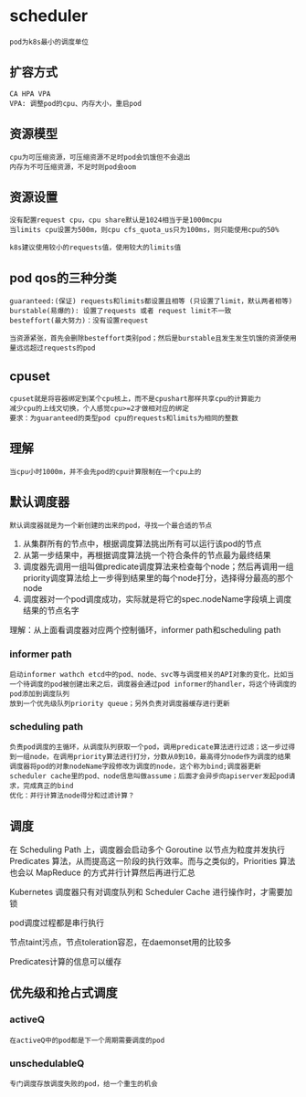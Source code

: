 # scheduler

    pod为k8s最小的调度单位

## 扩容方式
    CA HPA VPA
    VPA: 调整pod的cpu、内存大小，重启pod
    
## 资源模型
    cpu为可压缩资源，可压缩资源不足时pod会饥饿但不会退出
    内存为不可压缩资源，不足时则pod会oom

## 资源设置
    没有配置request cpu，cpu share默认是1024相当于是1000mcpu
    当limits cpu设置为500m，则cpu cfs_quota_us只为100ms，则只能使用cpu的50%

    k8s建议使用较小的requests值，使用较大的limits值

## pod qos的三种分类
    guaranteed:(保证) requests和limits都设置且相等 (只设置了limit，默认两者相等)
    burstable(易爆的): 设置了requests 或者 request limit不一致
    besteffort(最大努力)：没有设置request

    当资源紧张，首先会删除besteffort类别pod；然后是burstable且发生发生饥饿的资源使用量远远超过requests的pod

## cpuset
    cpuset就是将容器绑定到某个cpu核上，而不是cpushart那样共享cpu的计算能力
    减少cpu的上线文切换，个人感觉cpu>=2才做相对应的绑定
    要求：为guaranteed的类型pod cpu的requests和limits为相同的整数

## 理解
    当cpu小时1000m，并不会先pod的cpu计算限制在一个cpu上的
## 默认调度器
    默认调度器就是为一个新创建的出来的pod，寻找一个最合适的节点
1. 从集群所有的节点中，根据调度算法挑出所有可以运行该pod的节点
2. 从第一步结果中，再根据调度算法挑一个符合条件的节点最为最终结果
3. 调度器先调用一组叫做predicate调度算法来检查每个node；然后再调用一组priority调度算法给上一步得到结果里的每个node打分，选择得分最高的那个node
4. 调度器对一个pod调度成功，实际就是将它的spec.nodeName字段填上调度结果的节点名字

理解：从上面看调度器对应两个控制循环，informer path和scheduling path
### informer path
    启动informer wathch etcd中的pod、node、svc等与调度相关的API对象的变化，比如当一个待调度的pod被创建出来之后，调度器会通过pod informer的handler，将这个待调度的pod添加到调度队列
    放到一个优先级队列priority queue；另外负责对调度器缓存进行更新

### scheduling path
    负责pod调度的主循环，从调度队列获取一个pod，调用predicate算法进行过滤；这一步过得到一组node，在调用priority算法进行打分，分数从0到10，最高得分node作为调度的结果
    调度器将pod的对象nodeName字段修改为调度的node，这个称为bind;调度器更新scheduler cache里的pod、node信息叫做assume；后面才会异步向apiserver发起pod请求，完成真正的bind
    优化：并行计算法node得分和过滤计算？

## 调度
在 Scheduling Path 上，调度器会启动多个 Goroutine 以节点为粒度并发执行 Predicates 算法，从而提高这一阶段的执行效率。而与之类似的，Priorities 算法也会以 MapReduce 的方式并行计算然后再进行汇总

Kubernetes 调度器只有对调度队列和 Scheduler Cache 进行操作时，才需要加锁

pod调度过程都是串行执行

节点taint污点，节点toleration容忍，在daemonset用的比较多

Predicates计算的信息可以缓存

## 优先级和抢占式调度
### activeQ
    在activeQ中的pod都是下一个周期需要调度的pod
### unschedulableQ
    专门调度存放调度失败的pod，给一个重生的机会

